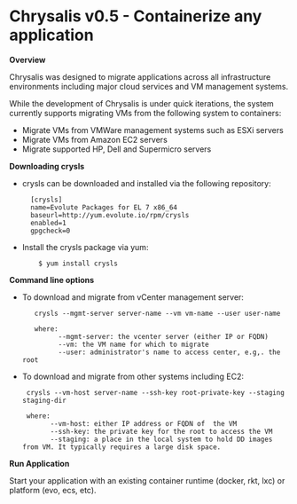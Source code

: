 # Chrysalis v0.5 - Containerize any application

**Overview**

Chrysalis was designed to migrate applications across all infrastructure environments including major cloud services and VM management systems. 

While the development of Chrysalis is under quick iterations, the system currently supports migrating VMs from the following system to containers:

- Migrate VMs from VMWare management systems such as ESXi servers
- Migrate VMs from Amazon EC2 servers
- Migrate supported HP, Dell and Supermicro servers


**Downloading crysls**

- crysls can be downloaded and installed via the following repository:


		[crysls]
		name=Evolute Packages for EL 7 x86_64
		baseurl=http://yum.evolute.io/rpm/crysls
		enabled=1
		gpgcheck=0


- Install the crysls package via yum:

          $ yum install crysls


**Command line options**

-  To download and migrate from vCenter management server:

          crysls --mgmt-server server-name --vm vm-name --user user-name

          where:
                --mgmt-server: the vcenter server (either IP or FQDN)
                --vm: the VM name for which to migrate
                --user: administrator's name to access center, e.g,. the root

-    To download and migrate from other systems including EC2:

          crysls --vm-host server-name --ssh-key root-private-key --staging staging-dir

          where:
                --vm-host: either IP address or FQDN of  the VM
                --ssh-key: the private key for the root to access the VM
                --staging: a place in the local system to hold DD images from VM. It typically requires a large disk space.
                

**Run Application**


Start your application with an existing container runtime (docker, rkt, lxc) or platform (evo, ecs, etc).


